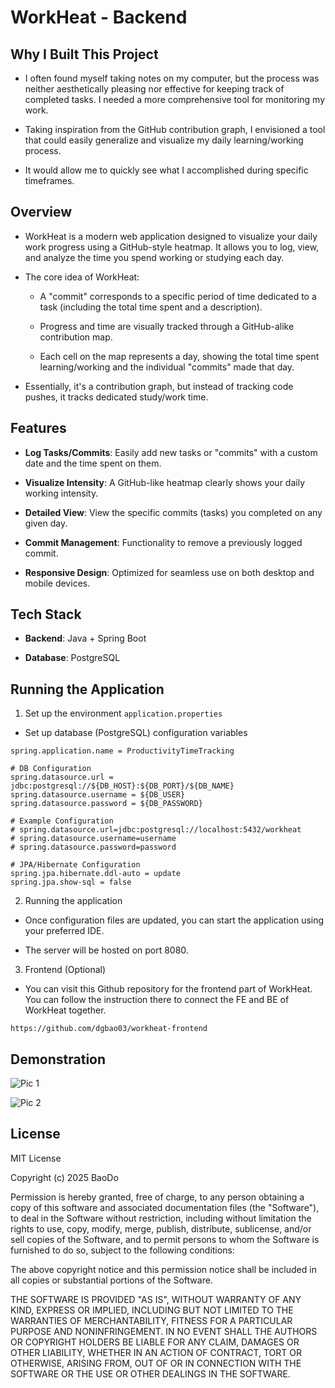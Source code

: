 # WorkHeat - Backend

## Why I Built This Project

- I often found myself taking notes on my computer, but the process was neither aesthetically pleasing nor effective for keeping track of completed tasks. I needed a more comprehensive tool for monitoring my work.

- Taking inspiration from the GitHub contribution graph, I envisioned a tool that could easily generalize and visualize my daily learning/working process.

- It would allow me to quickly see what I accomplished during specific timeframes.

## Overview

- WorkHeat is a modern web application designed to visualize your daily work progress using a GitHub-style heatmap. It allows you to log, view, and analyze the time you spend working or studying each day.

- The core idea of WorkHeat:

    - A "commit" corresponds to a specific period of time dedicated to a task (including the total time spent and a description).

    - Progress and time are visually tracked through a GitHub-alike contribution map.

    - Each cell on the map represents a day, showing the total time spent learning/working and the individual "commits" made that day.

- Essentially, it's a contribution graph, but instead of tracking code pushes, it tracks dedicated study/work time.

## Features

- **Log Tasks/Commits**: Easily add new tasks or "commits" with a custom date and the time spent on them.

- **Visualize Intensity**: A GitHub-like heatmap clearly shows your daily working intensity.

- **Detailed View**: View the specific commits (tasks) you completed on any given day.

- **Commit Management**: Functionality to remove a previously logged commit.

- **Responsive Design**: Optimized for seamless use on both desktop and mobile devices.


## Tech Stack

- **Backend**: Java + Spring Boot

- **Database**: PostgreSQL

## Running the Application

1. Set up the environment ``application.properties``

- Set up database (PostgreSQL) configuration variables

```
spring.application.name = ProductivityTimeTracking

# DB Configuration
spring.datasource.url = jdbc:postgresql://${DB_HOST}:${DB_PORT}/${DB_NAME}
spring.datasource.username = ${DB_USER} 
spring.datasource.password = ${DB_PASSWORD}

# Example Configuration
# spring.datasource.url=jdbc:postgresql://localhost:5432/workheat
# spring.datasource.username=username
# spring.datasource.password=password

# JPA/Hibernate Configuration
spring.jpa.hibernate.ddl-auto = update
spring.jpa.show-sql = false
```

2. Running the application

- Once configuration files are updated, you can start the application using your preferred IDE.

- The server will be hosted on port 8080. 

3. Frontend (Optional)

- You can visit this Github repository for the frontend part of WorkHeat. You can follow the instruction there to connect the FE and BE of WorkHeat together.

```
https://github.com/dgbao03/workheat-frontend
```

## Demonstration

![Pic 1](https://res.cloudinary.com/dw3x8orox/image/upload/v1760516470/Xnapper-2025-10-15-15.19.21_uhypcv.png)

![Pic 2](https://res.cloudinary.com/dw3x8orox/image/upload/v1760516469/Xnapper-2025-10-15-15.20.35_wkszxv.png)


## License

MIT License

Copyright (c) 2025 BaoDo

Permission is hereby granted, free of charge, to any person obtaining a copy of this software and associated documentation files (the "Software"), to deal in the Software without restriction, including without limitation the rights to use, copy, modify, merge, publish, distribute, sublicense, and/or sell copies of the Software, and to permit persons to whom the Software is furnished to do so, subject to the following conditions:

The above copyright notice and this permission notice shall be included in all copies or substantial portions of the Software.

THE SOFTWARE IS PROVIDED "AS IS", WITHOUT WARRANTY OF ANY KIND, EXPRESS OR IMPLIED, INCLUDING BUT NOT LIMITED TO THE WARRANTIES OF MERCHANTABILITY, FITNESS FOR A PARTICULAR PURPOSE AND NONINFRINGEMENT. IN NO EVENT SHALL THE AUTHORS OR COPYRIGHT HOLDERS BE LIABLE FOR ANY CLAIM, DAMAGES OR OTHER LIABILITY, WHETHER IN AN ACTION OF CONTRACT, TORT OR OTHERWISE, ARISING FROM, OUT OF OR IN CONNECTION WITH THE SOFTWARE OR THE USE OR OTHER DEALINGS IN THE SOFTWARE.




